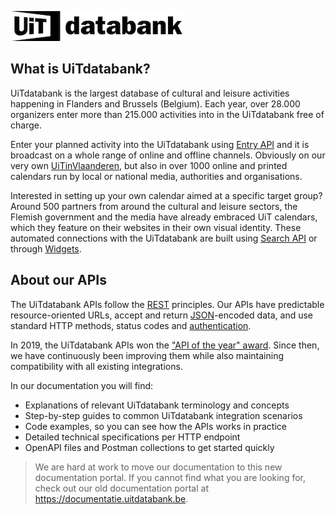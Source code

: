 <!-- focus: false -->

![](../assets/images/uitdatabank.png)

## What is UiTdatabank?

UiTdatabank is the largest database of cultural and leisure activities happening in Flanders and Brussels (Belgium). Each year, over 28.000 organizers enter more than 215.000 activities into in the UiTdatabank free of charge.

Enter your planned activity into the UiTdatabank using [Entry API](entry-api/introduction.md) and it is broadcast on a whole range of online and offline channels. Obviously on our very own [UiTinVlaanderen](https://www.uitinvlaanderen.be), but also in over 1000 online and printed calendars run by local or national media, authorities and organisations.

Interested in setting up your own calendar aimed at a specific target group? Around 500 partners from around the cultural and leisure sectors, the Flemish government and the media have already embraced UiT calendars, which they feature on their websites in their own visual identity. These automated connections with the UiTdatabank are built using [Search API](search-api/introduction.md) or through [Widgets](https://docs.publiq.be/docs/widgets).

## About our APIs

The UiTdatabank APIs follow the [REST](https://en.wikipedia.org/wiki/Representational_state_transfer) principles. Our APIs have predictable resource-oriented URLs, accept and return [JSON](https://www.json.org/json-en.html)-encoded data, and use standard HTTP methods, status codes and [authentication](https://docs.publiq.be/docs/authentication).

In 2019, the UiTdatabank APIs won the ["API of the year" award](https://www.publiq.be/nl/nieuws/de-uitdatabank-wint-de-award-voor-api-van-het-jaar). Since then, we have continuously been improving them while also maintaining compatibility with all existing integrations.

In our documentation you will find:

* Explanations of relevant UiTdatabank terminology and concepts
* Step-by-step guides to common UiTdatabank integration scenarios
* Code examples, so you can see how the APIs works in practice
* Detailed technical specifications per HTTP endpoint
* OpenAPI files and Postman collections to get started quickly

<!-- theme: warning -->

> We are hard at work to move our documentation to this new documentation portal. If you cannot find what you are looking for, check out our old documentation portal at <https://documentatie.uitdatabank.be>.
